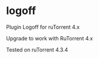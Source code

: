 # logoff
Plugin Logoff for ruTorrent 4.x

Upgrade to work with RuTorrent 4.x

Tested on ruTorrent 4.3.4
